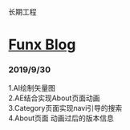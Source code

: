 长期工程   
# [Funx Blog](http://funx.site)
### 2019/9/30  
1.AI绘制矢量图  
2.AE结合实现About页面动画  
3.Category页面实现navi引导的搜索  
4.About页面 动画过后的版本信息  


